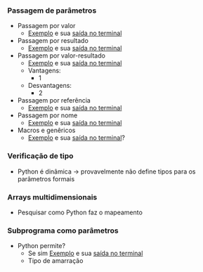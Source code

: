 ### Passagem de parâmetros
- Passagem por valor
  - [Exemplo](https://github.com/LeonardoCFilho/Diario_de_bordo_2-LPP-2024.1/blob/main/Codigos_e_Exemplos/01.Subprogramas/Slide_13/1.Passagem_Valor.py) e sua [saída no terminal](https://github.com/LeonardoCFilho/Diario_de_bordo_2-LPP-2024.1/blob/main/Codigos_e_Exemplos/01.Subprogramas/Slide_13/1.Passagem_Valor.png)
- Passagem por resultado
  - [Exemplo](https://github.com/LeonardoCFilho/Diario_de_bordo_2-LPP-2024.1/blob/main/Codigos_e_Exemplos/01.Subprogramas/Slide_13/2.Passagem_Resultado.py) e sua [saída no terminal](https://github.com/LeonardoCFilho/Diario_de_bordo_2-LPP-2024.1/blob/main/Codigos_e_Exemplos/01.Subprogramas/Slide_13/2.Passagem_Resultado.png)
- Passagem por valor-resultado
  - [Exemplo]() e sua [saída no terminal]()
  - Vantagens:
    - 1
  - Desvantagens:
    - 2
- Passagem por referência
  - [Exemplo]() e sua [saída no terminal]()
- Passagem por nome
  - [Exemplo]() e sua [saída no terminal]()
- Macros e genêricos
  - [Exemplo]() e sua [saída no terminal]()?

### Verificação de tipo
- Python é dinâmica -> provavelmente não define tipos para os parâmetros formais

### Arrays multidimensionais
- Pesquisar como Python faz o mapeamento

### Subprograma como parâmetros
- Python permite?
  - Se sim [Exemplo]() e sua [saída no terminal]()
  - Tipo de amarração   
